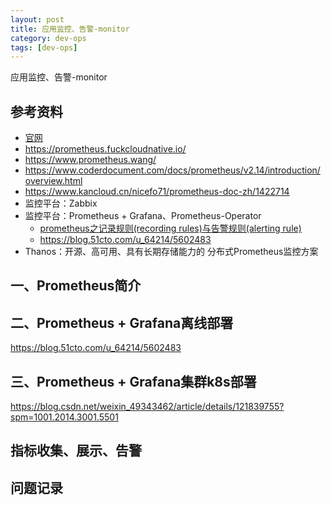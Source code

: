 ```yaml
---
layout: post
title: 应用监控、告警-monitor
category: dev-ops
tags: [dev-ops]
---
```


应用监控、告警-monitor

## 参考资料
- [官网](https://prometheus.io/docs/introduction/overview/)
- https://prometheus.fuckcloudnative.io/
- https://www.prometheus.wang/
- https://www.coderdocument.com/docs/prometheus/v2.14/introduction/overview.html
- https://www.kancloud.cn/nicefo71/prometheus-doc-zh/1422714
- 监控平台：Zabbix
- 监控平台：Prometheus + Grafana、Prometheus-Operator
  - [prometheus之记录规则(recording rules)与告警规则(alerting rule)](https://luanpeng.blog.csdn.net/article/details/82730704)
  - https://blog.51cto.com/u_64214/5602483
- Thanos：开源、高可用、具有长期存储能力的 分布式Prometheus监控方案

## 一、Prometheus简介

## 二、Prometheus + Grafana离线部署
https://blog.51cto.com/u_64214/5602483

## 三、Prometheus + Grafana集群k8s部署
https://blog.csdn.net/weixin_49343462/article/details/121839755?spm=1001.2014.3001.5501

## 指标收集、展示、告警

## 问题记录